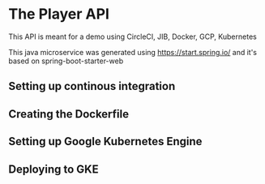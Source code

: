 # The Player API
This API is meant for a demo using CircleCI, JIB, Docker, GCP, Kubernetes

This java microservice was generated using https://start.spring.io/ and it's based on spring-boot-starter-web

## Setting up continous integration 

## Creating the Dockerfile

## Setting up Google Kubernetes Engine

## Deploying  to GKE
